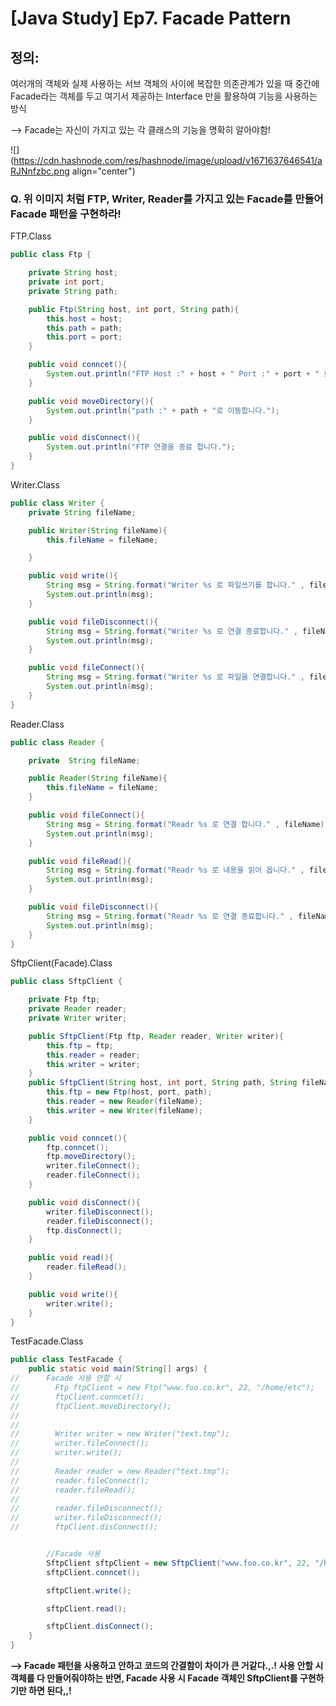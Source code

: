 # [Java Study] Ep7. Facade Pattern

## 정의:

여러개의 객체와 실제 사용하는 서브 객체의 사이에 복잡한 의존관계가 있을 때 중간에 Facade라는 객체를 두고 여기서 제공하는 Interface 만을 활용하여 기능을 사용하는 방식

\--&gt; Facade는 자신이 가지고 있는 각 클래스의 기능을 명확히 알아야함!

![](https://cdn.hashnode.com/res/hashnode/image/upload/v1671637646541/aRJNnfzbc.png align="center")

### Q. 위 이미지 처럼 FTP, Writer, Reader를 가지고 있는 Facade를 만들어 Facade 패턴을 구현하라!

FTP.Class

```java
public class Ftp {

    private String host;
    private int port;
    private String path;

    public Ftp(String host, int port, String path){
        this.host = host;
        this.path = path;
        this.port = port;
    }

    public void conncet(){
        System.out.println("FTP Host :" + host + " Port :" + port + " 로 연결합니다.");
    }

    public void moveDirectory(){
        System.out.println("path :" + path + "로 이동합니다.");
    }

    public void disConnect(){
        System.out.println("FTP 연결을 종료 합니다.");
    }
}
```

Writer.Class

```java
public class Writer {
    private String fileName;

    public Writer(String fileName){
        this.fileName = fileName;

    }

    public void write(){
        String msg = String.format("Writer %s 로 파일쓰기를 합니다." , fileName);
        System.out.println(msg);
    }

    public void fileDisconnect(){
        String msg = String.format("Writer %s 로 연결 종료합니다." , fileName);
        System.out.println(msg);
    }

    public void fileConnect(){
        String msg = String.format("Writer %s 로 파일을 연결합니다." , fileName);
        System.out.println(msg);
    }
}
```

Reader.Class

```java
public class Reader {

    private  String fileName;

    public Reader(String fileName){
        this.fileName = fileName;
    }

    public void fileConnect(){
        String msg = String.format("Readr %s 로 연결 합니다." , fileName);
        System.out.println(msg);
    }

    public void fileRead(){
        String msg = String.format("Readr %s 로 내용을 읽어 옵니다." , fileName);
        System.out.println(msg);
    }

    public void fileDisconnect(){
        String msg = String.format("Readr %s 로 연결 종료합니다." , fileName);
        System.out.println(msg);
    }
}
```

SftpClient(Facade).Class

```java
public class SftpClient {

    private Ftp ftp;
    private Reader reader;
    private Writer writer;

    public SftpClient(Ftp ftp, Reader reader, Writer writer){
        this.ftp = ftp;
        this.reader = reader;
        this.writer = writer;
    }
    public SftpClient(String host, int port, String path, String fileName){
        this.ftp = new Ftp(host, port, path);
        this.reader = new Reader(fileName);
        this.writer = new Writer(fileName);
    }

    public void conncet(){
        ftp.conncet();
        ftp.moveDirectory();
        writer.fileConnect();
        reader.fileConnect();
    }

    public void disConnect(){
        writer.fileDisconnect();
        reader.fileDisconnect();
        ftp.disConnect();
    }

    public void read(){
        reader.fileRead();
    }

    public void write(){
        writer.write();
    }
}
```

TestFacade.Class

```java
public class TestFacade {
    public static void main(String[] args) {
//      Facade 사용 안할 시         
//        Ftp ftpClient = new Ftp("www.foo.co.kr", 22, "/home/etc");
//        ftpClient.conncet();
//        ftpClient.moveDirectory();
//
//
//        Writer writer = new Writer("text.tmp");
//        writer.fileConnect();
//        writer.write();
//
//        Reader reader = new Reader("text.tmp");
//        reader.fileConnect();
//        reader.fileRead();
//
//        reader.fileDisconnect();
//        writer.fileDisconnect();
//        ftpClient.disConnect();


        //Facade 사용 
        SftpClient sftpClient = new SftpClient("www.foo.co.kr", 22, "/home/etc", "text.tmp");
        sftpClient.conncet();

        sftpClient.write();

        sftpClient.read();

        sftpClient.disConnect();
    }
}
```

**\--&gt; Facade 패턴을 사용하고 안하고 코드의 간결함이 차이가 큰 거같다.,.! 사용 안할 시 객체를 다 만들어줘야하는 반면, Facade 사용 시 Facade 객체인 SftpClient를 구현하기만 하면 된다,,!**